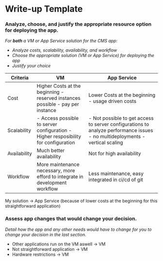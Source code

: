 # Write-up Template

### Analyze, choose, and justify the appropriate resource option for deploying the app.

*For **both** a VM or App Service solution for the CMS app:*
- *Analyze costs, scalability, availability, and workflow*
- *Choose the appropriate solution (VM or App Service) for deploying the app*
- *Justify your choice*

| Criteria      | VM | App Service |
| ----------- | ----------- | ----------- |
| Cost      | Higher Costs at the beginning - reserved instances possible - pay per instance | Lower Costs at the beginning  - usage driven costs     |
| Scalability   | - Access possible to server configuration - Higher resposibility for configuration | - Not possible to get access to server configurations to analyze performance issues - no multideployments - vertical scaling |
| Availability | Much better availability | Not for high availability |
| Workflow | More maintenance necessary, more efford to integrate in development workflow | Less maintenance, easy integrated in ci/cd of git |

My solution -> App Service (because of lower costs at the beginning for this straightforward application)

### Assess app changes that would change your decision.

*Detail how the app and any other needs would have to change for you to change your decision in the last section.* 
- Other applications run on the VM aswell -> VM
- Not straightforward application -> VM
- Hardware restrictions -> VM
